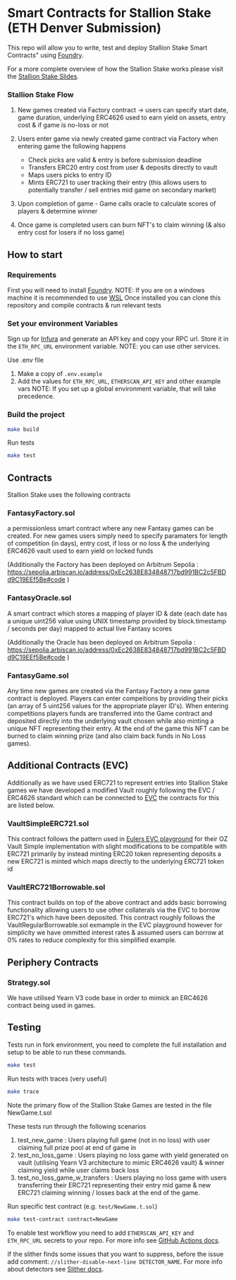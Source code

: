 # Smart Contracts for Stallion Stake (ETH Denver Submission)

This repo will allow you to write, test and deploy Stallion Stake Smart Contracts" using [Foundry](https://book.getfoundry.sh/).

For a more complete overview of how the Stallion Stake works please visit the [Stallion Stake Slides]([https://github.com/yearn/tokenized-strategy](https://docs.google.com/presentation/d/1Cz48o3uYA6nUBVLMnmr4oExCU24gNNIH3uHKtMPKwgY/edit?usp=sharing)).

### Stallion Stake Flow 

1. New games created via Factory contract -> users can specify start date, game duration, underlying ERC4626 used to earn yield on assets, entry cost & if game is no-loss or not
2. Users enter game via newly created game contract via Factory when entering game the following happens
   - Check picks are valid & entry is before submission deadline 
   - Transfers ERC20 entry cost from user & deposits directly to vault
   - Maps users picks to entry ID
   - Mints ERC721 to user tracking their entry (this allows users to potentially transfer / sell entries mid game on secondary market) 
  
3. Upon completion of game - Game calls oracle to calculate scores of players & determine winner
4. Once game is completed users can burn NFT's to claim winning (& also entry cost for losers if no loss game) 
  
## How to start

### Requirements

First you will need to install [Foundry](https://book.getfoundry.sh/getting-started/installation).
NOTE: If you are on a windows machine it is recommended to use [WSL](https://learn.microsoft.com/en-us/windows/wsl/install)
Once installed you can clone this repository and compile contracts & run relevant tests 

### Set your environment Variables

Sign up for [Infura](https://infura.io/) and generate an API key and copy your RPC url. Store it in the `ETH_RPC_URL` environment variable.
NOTE: you can use other services.

Use .env file

1. Make a copy of `.env.example`
2. Add the values for `ETH_RPC_URL`, `ETHERSCAN_API_KEY` and other example vars
     NOTE: If you set up a global environment variable, that will take precedence.

### Build the project

```sh
make build
```

Run tests

```sh
make test
```

## Contracts

Stallion Stake uses the following contracts

### FantasyFactory.sol
a permissionless smart contract where any new Fantasy games can be created. For new games users simply need to specify paramaters for length of competition (in days), entry cost, if loss or no loss & the underlying ERC4626 vault used to earn yield on locked funds

(Additionally the Factory has been deployed on Arbitrum Sepolia : https://sepolia.arbiscan.io/address/0xEc2638E834848717bd991BC2c5FBDd9C19EEf5Be#code ) 

### FantasyOracle.sol
A smart contract which stores a mapping of player ID & date (each date has a unique uint256 value using UNIX timestamp provided by block.timestamp / seconds per day) mapped to actual live Fantasy scores 

(Additionally the Oracle has been deployed on Arbitrum Sepolia : https://sepolia.arbiscan.io/address/0xEc2638E834848717bd991BC2c5FBDd9C19EEf5Be#code ) 

### FantasyGame.sol 
Any time new games are created via the Fantasy Factory a new game contract is deployed. Players can enter compeitions by providing their picks (an array of 5 uint256 values for the appropriate player ID's). When entering competitions players funds are transferred into the Game contract and deposited directly into the underlying vault chosen while also minting a unique NFT representing their entry. At the end of the game this NFT can be burned to claim winning prize (and also claim back funds in No Loss games). 

## Additional Contracts (EVC) 

Additionally as we have used ERC721 to represent entries into Stallion Stake games we have developed a modified Vault roughly following the EVC / ERC4626 standard which can be connected to [EVC](https://evc.wtf/) the contracts for this are listed below. 

### VaultSimpleERC721.sol 
This contract follows the pattern used in [Eulers EVC playground](https://github.com/euler-xyz/evc-playground) for their OZ Vault Simple implementation with slight modifications to be compatible with ERC721 primarily by instead minting ERC20 token representing deposits a new ERC721 is minted which maps directly to the underlying ERC721 token id 

### VaultERC721Borrowable.sol 
This contract builds on top of the above contract and adds basic borrowing functionality allowing users to use other collaterals via the EVC to borrow ERC721's which have been deposited. This contract roughly follows the VaultRegularBorrowable.sol exmample in the EVC playground however for simplicity we have ommitted interest rates & assumed users can borrow at 0% rates to reduce complexity for this simplified example.  

## Periphery Contracts

### Strategy.sol
We have utilised Yearn V3 code base in order to mimick an ERC4626 contract being used in games. 

## Testing

Tests run in fork environment, you need to complete the full installation and setup to be able to run these commands.

```sh
make test
```

Run tests with traces (very useful)

```sh
make trace
```

Note the primary flow of the Stallion Stake Games are tested in the file NewGame.t.sol 

These tests run through the following scenarios 
1. test_new_game : Users playing full game (not in no loss) with user claiming full prize pool at end of game in 
2. test_no_loss_game : Users playing no loss game with yield generated on vault (utilising Yearn V3 architecture to mimic ERC4626 vault) & winner claiming yield while user claims back loss
3. test_no_loss_game_w_transfers : Users playing no loss game with users transferring their ERC721 representing their entry mid game & new ERC721 claiming winning / losses back at the end of the game. 

Run specific test contract (e.g. `test/NewGame.t.sol`)

```sh
make test-contract contract=NewGame
```


To enable test workflow you need to add `ETHERSCAN_API_KEY` and `ETH_RPC_URL` secrets to your repo. For more info see [GitHub Actions docs](https://docs.github.com/en/codespaces/managing-codespaces-for-your-organization/managing-encrypted-secrets-for-your-repository-and-organization-for-github-codespaces#adding-secrets-for-a-repository).

If the slither finds some issues that you want to suppress, before the issue add comment: `//slither-disable-next-line DETECTOR_NAME`. For more info about detectors see [Slither docs](https://github.com/crytic/slither/wiki/Detector-Documentation).
